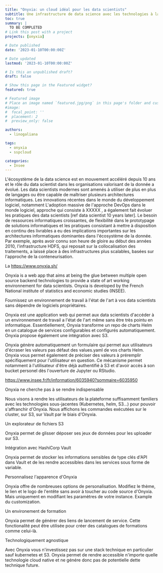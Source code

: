 ```yaml
---
title: "Onyxia: un cloud idéal pour les data scientists"
subtitle: Une infrastructure de data science avec les technologies à la pointe disponible en open source
toc: true
summary: |
  TO BE COMPLETED
# Link this post with a project
projects: [onyxia]

# Date published
date: '2023-01-10T00:00:00Z'

# Date updated
lastmod: '2023-01-10T00:00:00Z'

# Is this an unpublished draft?
draft: false

# Show this page in the Featured widget?
featured: true

# Featured image
# Place an image named `featured.jpg/png` in this page's folder and customize its options here.
#image:
#  focal_point: ''
#  placement: 2
#  preview_only: false

authors:
  - linogaliana

tags:
  - onyxia
  - sspcloud

categories:
  - Insee
---
```



L'écosystème de la data science est en mouvement accéléré depuis 10 ans
et le rôle du data scientist dans les organisations valorisant de la donnée
a évolué. 
Les data scientists modernes sont amenés à utiliser de plus en plus
de langages ou être capable de maîtriser plusieurs
architectures informatiques. Les innovations récentes dans le monde du
développement logiciel, notamment 
L'adoption massive de l'approche DevOps dans le monde logiciel,
approche qui consiste à XXXXX , a également fait évoluer les pratiques des data scientists
[ref data scientist 10 years later]. Le besoin de ressources informatiques croissantes, 
de flexibilité dans le prototypage de solutions informatiques et les pratiques
consistant à mettre à disposition en continu des livrables a eu des implications
importantes sur les architectures informatiques dominantes dans l'écosystème de la 
donnée. Par exemple,
après avoir connu son heure de gloire au début des années 2010, l'infrastructure HDFS, 
qui reposait sur la collocalisation des traitements, a laissé place à des infrastructures
plus scalables, basées sur l'approche de la conteneurisation. 


La 
https://www.onyxia.sh/

Onyxia is a web app that aims at being the glue between multiple open source backend technologies to provide a state of art working environnement for data scientists.
Onyxia is developed by the French National institute of statistics and economic studies (INSEE).

Fournissez un environnement de travail à l'état de l'art à vos data scientists sans dépendre de logiciels propriétaires.

Onyxia est une application web qui permet aux data scientists d'accéder à un environnement de travail a l'état de l'art même sans être très pointu en informatique. Essentiellement, Onyxia transforme un repo de charts Helm en un catalogue de services configurables et configurés automatiquement.
Onyxia propose également une intégration avec S3.

Onyxia génère automatiquement un formulaire qui permet aux utilisateurs d'écraser les valeurs pas défaut des values.yaml de vos charts Helm. Onyxia vous permet également de préciser des valeurs à préremplir spécifiquement pour l'utilisateur en question. Ce mécanisme permet notamment à l'utilisateur d'être déjà authentifié à S3 et d'avoir accès à son bucket personel dès l'ouverture de Jupyter ou RStudio.


https://www.insee.fr/fr/information/6035940?sommaire=6035950



Onyxia ne cherche pas à se rendre indispensable

Nous visons à rendre les utilisateurs de la plateforme suffisamment familiers avec les technologies sous-jacentes (Kubernetes, helm, S3...) pour pouvoir s'affranchir d'Onyxia. Nous affichons les commandes exécutées sur le cluster, sur S3, sur Vault par le biais d'Onyxia.

Un explorateur de fichiers S3

Onyxia permet de glisser déposer ses jeux de données pour les uploader sur S3.

Intégration avec HashiCorp Vault

Onyxia permet de stocker les informations sensibles de type clés d'API dans Vault et de les rendre accessibles dans les services sous forme de variable.

Personnalisez l'apparence d'Onyxia

Onyxia offre de nombreuses options de personalisation. Modifiez le thème, le lien et le logo de l'entête sans avoir à toucher au code source d'Onyxia. Mais uniquement en modifiant les paramètres de votre instance. Example du customization.

Un environement de formation

Onyxia permet de générer des liens de lancement de service.
Cette fonctionalité peut être utilisée pour créer des catalogues de formations comme celui-là.

Technologiquement agnostique

Avec Onyxia vous n'investissez pas sur une stack technique en particulier sauf kubernetes et S3. Onyxia permet de rendre accessible n'importe quelle technologie cloud native et ne génére donc pas de potentielle dette technique future.

